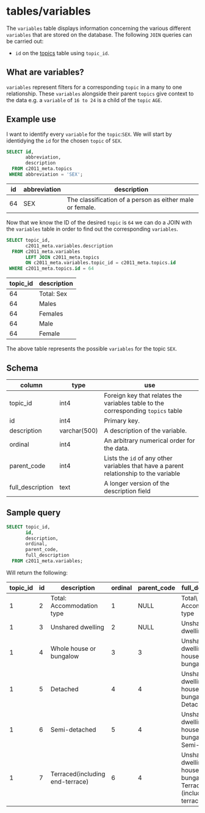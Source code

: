 # tables/variables

The `variables` table displays information concerning the various different `variables` that are stored on the database.
The following `JOIN` queries can be carried out:

- `id` on the [topics](topics.md) table using `topic_id`.

## What are variables?

`variables` represent filters for a corresponding `topic` in a many to one relationship. These `variables` alongside their parent `topics` give context to the data e.g. a `variable` of `16 to 24` is a child of the `topic` `AGE`.

## Example use

I want to identify every `variable` for the `topic`:`SEX`. We will start by identidying the `id` for the chosen `topic` of `SEX`.

```sql
SELECT id, 
       abbreviation, 
       description  
  FROM c2011_meta.topics 
 WHERE abbreviation = 'SEX';
```

|id|abbreviation|description|
|-|-|-|
|64|SEX|The classification of a person as either male or female.|

Now that we know the ID of the desired `topic` is `64` we can do a JOIN with the `variables` table in order to find out the corresponding `variables`.

```sql
SELECT topic_id, 
       c2011_meta.variables.description 
  FROM c2011_meta.variables 
       LEFT JOIN c2011_meta.topics
       ON c2011_meta.variables.topic_id = c2011_meta.topics.id
 WHERE c2011_meta.topics.id = 64
```

|topic_id|description|
|-|-|
|64|Total: Sex|
|64|Males|
|64|Females|
|64|Male|
|64|Female|

The above table represents the possible `variables` for the topic `SEX`.
## Schema

|column|type|use|
|-|-|-|
|topic_id|int4|Foreign key that relates the variables table to the corresponding `topics` table|
|id|int4|Primary key.|
|description|varchar(500)|A description of the variable.|
|ordinal|int4|An arbitrary numerical order for the data.|
|parent_code|int4|Lists the `id` of any other variables that have a parent relationship to the variable|
|full_description|text|A longer version of the description field|


## Sample query

```sql
SELECT topic_id, 
       id, 
       description, 
       ordinal, 
       parent_code, 
       full_description 
  FROM c2011_meta.variables;
```

Will return the following:

|topic_id|id|description|ordinal|parent_code|full_description|
|-|-|-|-|-|-|
|1|2|Total: Accommodation type|1|NULL|Total\ Accommodation type|
|1|3|Unshared dwelling|2|NULL|Unshared dwelling|
|1|4|Whole house or bungalow|3|3|Unshared dwelling\ Whole house or bungalow|
|1|5|Detached|4|4|Unshared dwelling\ Whole house or bungalow\ Detached|
|1|6|Semi-detached|5|4|Unshared dwelling\ Whole house or bungalow\ Semi-detached|
|1|7|Terraced(including end-terrace)|6|4|Unshared dwelling\ Whole house or bungalow\ Terraced (including end-terrace)|
